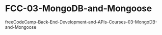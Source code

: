 # FCC-03-MongoDB-and-Mongoose
freeCodeCamp-Back-End-Development-and-APIs-Courses-03-MongoDB-and-Mongoose
